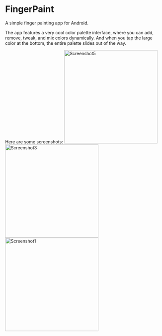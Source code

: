 FingerPaint
===========

A simple finger painting app for Android.

The app features a very cool color palette interface, where you can add, remove, tweak, and mix colors dynamically. And when you tap the large color at the bottom, the entire palette slides out of the way.

Here are some screenshots:
<img src="https://raw.github.com/kevinavery/FingerPaint/master/screenshot5.png" alt="Screenshot5" width="300">
<br>
<img src="https://raw.github.com/kevinavery/FingerPaint/master/screenshot3.png" alt="Screenshot3" width="300">
<br>
<img src="https://raw.github.com/kevinavery/FingerPaint/master/screenshot1.png" alt="Screenshot1" width="300">
